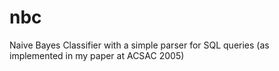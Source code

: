 # nbc
Naive Bayes Classifier with a simple parser for SQL queries (as implemented in my paper at ACSAC 2005)
